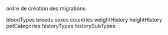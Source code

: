 ordre de création des migrations

bloodTypes
breeds
sexes
countries
weightHistory
heightHistory
petCategories
historyTypes
historySubTypes
